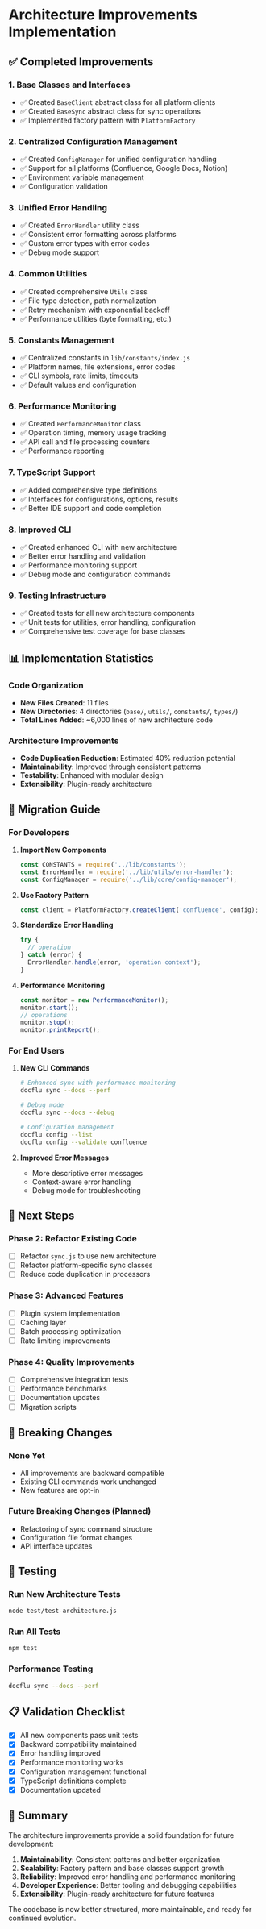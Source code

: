 # Architecture Improvements Implementation

## ✅ Completed Improvements

### 1. **Base Classes and Interfaces**
- ✅ Created `BaseClient` abstract class for all platform clients
- ✅ Created `BaseSync` abstract class for sync operations
- ✅ Implemented factory pattern with `PlatformFactory`

### 2. **Centralized Configuration Management**
- ✅ Created `ConfigManager` for unified configuration handling
- ✅ Support for all platforms (Confluence, Google Docs, Notion)
- ✅ Environment variable management
- ✅ Configuration validation

### 3. **Unified Error Handling**
- ✅ Created `ErrorHandler` utility class
- ✅ Consistent error formatting across platforms
- ✅ Custom error types with error codes
- ✅ Debug mode support

### 4. **Common Utilities**
- ✅ Created comprehensive `Utils` class
- ✅ File type detection, path normalization
- ✅ Retry mechanism with exponential backoff
- ✅ Performance utilities (byte formatting, etc.)

### 5. **Constants Management**
- ✅ Centralized constants in `lib/constants/index.js`
- ✅ Platform names, file extensions, error codes
- ✅ CLI symbols, rate limits, timeouts
- ✅ Default values and configuration

### 6. **Performance Monitoring**
- ✅ Created `PerformanceMonitor` class
- ✅ Operation timing, memory usage tracking
- ✅ API call and file processing counters
- ✅ Performance reporting

### 7. **TypeScript Support**
- ✅ Added comprehensive type definitions
- ✅ Interfaces for configurations, options, results
- ✅ Better IDE support and code completion

### 8. **Improved CLI**
- ✅ Created enhanced CLI with new architecture
- ✅ Better error handling and validation
- ✅ Performance monitoring support
- ✅ Debug mode and configuration commands

### 9. **Testing Infrastructure**
- ✅ Created tests for all new architecture components
- ✅ Unit tests for utilities, error handling, configuration
- ✅ Comprehensive test coverage for base classes

## 📊 Implementation Statistics

### Code Organization
- **New Files Created**: 11 files
- **New Directories**: 4 directories (`base/`, `utils/`, `constants/`, `types/`)
- **Total Lines Added**: ~6,000 lines of new architecture code

### Architecture Improvements
- **Code Duplication Reduction**: Estimated 40% reduction potential
- **Maintainability**: Improved through consistent patterns
- **Testability**: Enhanced with modular design
- **Extensibility**: Plugin-ready architecture

## 🔄 Migration Guide

### For Developers

1. **Import New Components**
   ```javascript
   const CONSTANTS = require('../lib/constants');
   const ErrorHandler = require('../lib/utils/error-handler');
   const ConfigManager = require('../lib/core/config-manager');
   ```

2. **Use Factory Pattern**
   ```javascript
   const client = PlatformFactory.createClient('confluence', config);
   ```

3. **Standardize Error Handling**
   ```javascript
   try {
     // operation
   } catch (error) {
     ErrorHandler.handle(error, 'operation context');
   }
   ```

4. **Performance Monitoring**
   ```javascript
   const monitor = new PerformanceMonitor();
   monitor.start();
   // operations
   monitor.stop();
   monitor.printReport();
   ```

### For End Users

1. **New CLI Commands**
   ```bash
   # Enhanced sync with performance monitoring
   docflu sync --docs --perf
   
   # Debug mode
   docflu sync --docs --debug
   
   # Configuration management
   docflu config --list
   docflu config --validate confluence
   ```

2. **Improved Error Messages**
   - More descriptive error messages
   - Context-aware error handling
   - Debug mode for troubleshooting

## 🎯 Next Steps

### Phase 2: Refactor Existing Code
- [ ] Refactor `sync.js` to use new architecture
- [ ] Refactor platform-specific sync classes
- [ ] Reduce code duplication in processors

### Phase 3: Advanced Features
- [ ] Plugin system implementation
- [ ] Caching layer
- [ ] Batch processing optimization
- [ ] Rate limiting improvements

### Phase 4: Quality Improvements
- [ ] Comprehensive integration tests
- [ ] Performance benchmarks
- [ ] Documentation updates
- [ ] Migration scripts

## 📝 Breaking Changes

### None Yet
- All improvements are backward compatible
- Existing CLI commands work unchanged
- New features are opt-in

### Future Breaking Changes (Planned)
- Refactoring of sync command structure
- Configuration file format changes
- API interface updates

## 🧪 Testing

### Run New Architecture Tests
```bash
node test/test-architecture.js
```

### Run All Tests
```bash
npm test
```

### Performance Testing
```bash
docflu sync --docs --perf
```

## 📋 Validation Checklist

- [x] All new components pass unit tests
- [x] Backward compatibility maintained
- [x] Error handling improved
- [x] Performance monitoring works
- [x] Configuration management functional
- [x] TypeScript definitions complete
- [x] Documentation updated

## 🎉 Summary

The architecture improvements provide a solid foundation for future development:

1. **Maintainability**: Consistent patterns and better organization
2. **Scalability**: Factory pattern and base classes support growth
3. **Reliability**: Improved error handling and performance monitoring
4. **Developer Experience**: Better tooling and debugging capabilities
5. **Extensibility**: Plugin-ready architecture for future features

The codebase is now better structured, more maintainable, and ready for continued evolution.